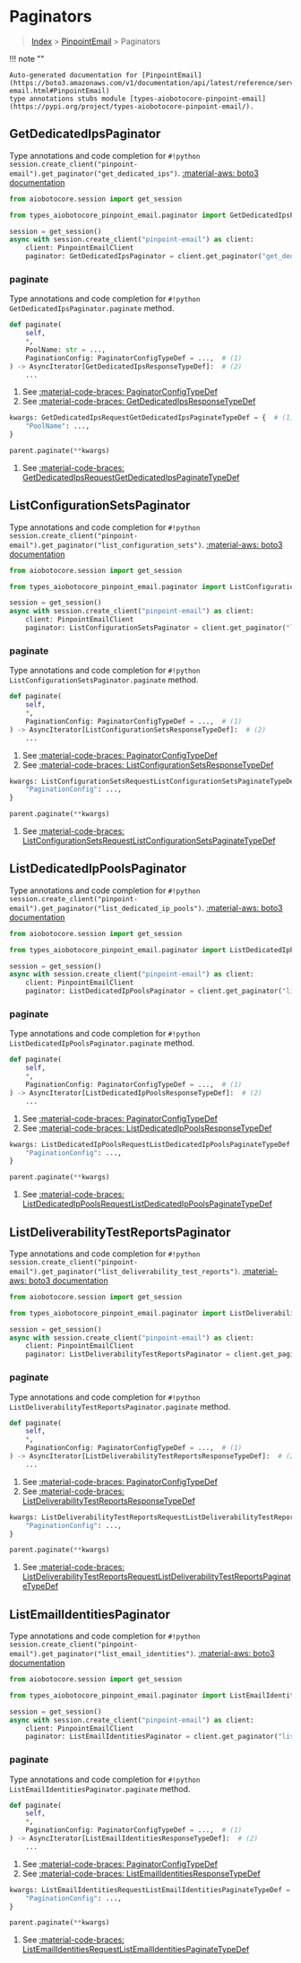 # Paginators

> [Index](../README.md) > [PinpointEmail](./README.md) > Paginators

!!! note ""

    Auto-generated documentation for [PinpointEmail](https://boto3.amazonaws.com/v1/documentation/api/latest/reference/services/pinpoint-email.html#PinpointEmail)
    type annotations stubs module [types-aiobotocore-pinpoint-email](https://pypi.org/project/types-aiobotocore-pinpoint-email/).

## GetDedicatedIpsPaginator

Type annotations and code completion for `#!python session.create_client("pinpoint-email").get_paginator("get_dedicated_ips")`.
[:material-aws: boto3 documentation](https://boto3.amazonaws.com/v1/documentation/api/latest/reference/services/pinpoint-email.html#PinpointEmail.Paginator.GetDedicatedIps)

```python title="Usage example"
from aiobotocore.session import get_session

from types_aiobotocore_pinpoint_email.paginator import GetDedicatedIpsPaginator

session = get_session()
async with session.create_client("pinpoint-email") as client:
    client: PinpointEmailClient
    paginator: GetDedicatedIpsPaginator = client.get_paginator("get_dedicated_ips")
```


### paginate

Type annotations and code completion for `#!python GetDedicatedIpsPaginator.paginate` method.

```python title="Method definition"
def paginate(
    self,
    *,
    PoolName: str = ...,
    PaginationConfig: PaginatorConfigTypeDef = ...,  # (1)
) -> AsyncIterator[GetDedicatedIpsResponseTypeDef]:  # (2)
    ...
```

1. See [:material-code-braces: PaginatorConfigTypeDef](./type_defs.md#paginatorconfigtypedef) 
2. See [:material-code-braces: GetDedicatedIpsResponseTypeDef](./type_defs.md#getdedicatedipsresponsetypedef) 


```python title="Usage example with kwargs"
kwargs: GetDedicatedIpsRequestGetDedicatedIpsPaginateTypeDef = {  # (1)
    "PoolName": ...,
}

parent.paginate(**kwargs)
```

1. See [:material-code-braces: GetDedicatedIpsRequestGetDedicatedIpsPaginateTypeDef](./type_defs.md#getdedicatedipsrequestgetdedicatedipspaginatetypedef) 
## ListConfigurationSetsPaginator

Type annotations and code completion for `#!python session.create_client("pinpoint-email").get_paginator("list_configuration_sets")`.
[:material-aws: boto3 documentation](https://boto3.amazonaws.com/v1/documentation/api/latest/reference/services/pinpoint-email.html#PinpointEmail.Paginator.ListConfigurationSets)

```python title="Usage example"
from aiobotocore.session import get_session

from types_aiobotocore_pinpoint_email.paginator import ListConfigurationSetsPaginator

session = get_session()
async with session.create_client("pinpoint-email") as client:
    client: PinpointEmailClient
    paginator: ListConfigurationSetsPaginator = client.get_paginator("list_configuration_sets")
```


### paginate

Type annotations and code completion for `#!python ListConfigurationSetsPaginator.paginate` method.

```python title="Method definition"
def paginate(
    self,
    *,
    PaginationConfig: PaginatorConfigTypeDef = ...,  # (1)
) -> AsyncIterator[ListConfigurationSetsResponseTypeDef]:  # (2)
    ...
```

1. See [:material-code-braces: PaginatorConfigTypeDef](./type_defs.md#paginatorconfigtypedef) 
2. See [:material-code-braces: ListConfigurationSetsResponseTypeDef](./type_defs.md#listconfigurationsetsresponsetypedef) 


```python title="Usage example with kwargs"
kwargs: ListConfigurationSetsRequestListConfigurationSetsPaginateTypeDef = {  # (1)
    "PaginationConfig": ...,
}

parent.paginate(**kwargs)
```

1. See [:material-code-braces: ListConfigurationSetsRequestListConfigurationSetsPaginateTypeDef](./type_defs.md#listconfigurationsetsrequestlistconfigurationsetspaginatetypedef) 
## ListDedicatedIpPoolsPaginator

Type annotations and code completion for `#!python session.create_client("pinpoint-email").get_paginator("list_dedicated_ip_pools")`.
[:material-aws: boto3 documentation](https://boto3.amazonaws.com/v1/documentation/api/latest/reference/services/pinpoint-email.html#PinpointEmail.Paginator.ListDedicatedIpPools)

```python title="Usage example"
from aiobotocore.session import get_session

from types_aiobotocore_pinpoint_email.paginator import ListDedicatedIpPoolsPaginator

session = get_session()
async with session.create_client("pinpoint-email") as client:
    client: PinpointEmailClient
    paginator: ListDedicatedIpPoolsPaginator = client.get_paginator("list_dedicated_ip_pools")
```


### paginate

Type annotations and code completion for `#!python ListDedicatedIpPoolsPaginator.paginate` method.

```python title="Method definition"
def paginate(
    self,
    *,
    PaginationConfig: PaginatorConfigTypeDef = ...,  # (1)
) -> AsyncIterator[ListDedicatedIpPoolsResponseTypeDef]:  # (2)
    ...
```

1. See [:material-code-braces: PaginatorConfigTypeDef](./type_defs.md#paginatorconfigtypedef) 
2. See [:material-code-braces: ListDedicatedIpPoolsResponseTypeDef](./type_defs.md#listdedicatedippoolsresponsetypedef) 


```python title="Usage example with kwargs"
kwargs: ListDedicatedIpPoolsRequestListDedicatedIpPoolsPaginateTypeDef = {  # (1)
    "PaginationConfig": ...,
}

parent.paginate(**kwargs)
```

1. See [:material-code-braces: ListDedicatedIpPoolsRequestListDedicatedIpPoolsPaginateTypeDef](./type_defs.md#listdedicatedippoolsrequestlistdedicatedippoolspaginatetypedef) 
## ListDeliverabilityTestReportsPaginator

Type annotations and code completion for `#!python session.create_client("pinpoint-email").get_paginator("list_deliverability_test_reports")`.
[:material-aws: boto3 documentation](https://boto3.amazonaws.com/v1/documentation/api/latest/reference/services/pinpoint-email.html#PinpointEmail.Paginator.ListDeliverabilityTestReports)

```python title="Usage example"
from aiobotocore.session import get_session

from types_aiobotocore_pinpoint_email.paginator import ListDeliverabilityTestReportsPaginator

session = get_session()
async with session.create_client("pinpoint-email") as client:
    client: PinpointEmailClient
    paginator: ListDeliverabilityTestReportsPaginator = client.get_paginator("list_deliverability_test_reports")
```


### paginate

Type annotations and code completion for `#!python ListDeliverabilityTestReportsPaginator.paginate` method.

```python title="Method definition"
def paginate(
    self,
    *,
    PaginationConfig: PaginatorConfigTypeDef = ...,  # (1)
) -> AsyncIterator[ListDeliverabilityTestReportsResponseTypeDef]:  # (2)
    ...
```

1. See [:material-code-braces: PaginatorConfigTypeDef](./type_defs.md#paginatorconfigtypedef) 
2. See [:material-code-braces: ListDeliverabilityTestReportsResponseTypeDef](./type_defs.md#listdeliverabilitytestreportsresponsetypedef) 


```python title="Usage example with kwargs"
kwargs: ListDeliverabilityTestReportsRequestListDeliverabilityTestReportsPaginateTypeDef = {  # (1)
    "PaginationConfig": ...,
}

parent.paginate(**kwargs)
```

1. See [:material-code-braces: ListDeliverabilityTestReportsRequestListDeliverabilityTestReportsPaginateTypeDef](./type_defs.md#listdeliverabilitytestreportsrequestlistdeliverabilitytestreportspaginatetypedef) 
## ListEmailIdentitiesPaginator

Type annotations and code completion for `#!python session.create_client("pinpoint-email").get_paginator("list_email_identities")`.
[:material-aws: boto3 documentation](https://boto3.amazonaws.com/v1/documentation/api/latest/reference/services/pinpoint-email.html#PinpointEmail.Paginator.ListEmailIdentities)

```python title="Usage example"
from aiobotocore.session import get_session

from types_aiobotocore_pinpoint_email.paginator import ListEmailIdentitiesPaginator

session = get_session()
async with session.create_client("pinpoint-email") as client:
    client: PinpointEmailClient
    paginator: ListEmailIdentitiesPaginator = client.get_paginator("list_email_identities")
```


### paginate

Type annotations and code completion for `#!python ListEmailIdentitiesPaginator.paginate` method.

```python title="Method definition"
def paginate(
    self,
    *,
    PaginationConfig: PaginatorConfigTypeDef = ...,  # (1)
) -> AsyncIterator[ListEmailIdentitiesResponseTypeDef]:  # (2)
    ...
```

1. See [:material-code-braces: PaginatorConfigTypeDef](./type_defs.md#paginatorconfigtypedef) 
2. See [:material-code-braces: ListEmailIdentitiesResponseTypeDef](./type_defs.md#listemailidentitiesresponsetypedef) 


```python title="Usage example with kwargs"
kwargs: ListEmailIdentitiesRequestListEmailIdentitiesPaginateTypeDef = {  # (1)
    "PaginationConfig": ...,
}

parent.paginate(**kwargs)
```

1. See [:material-code-braces: ListEmailIdentitiesRequestListEmailIdentitiesPaginateTypeDef](./type_defs.md#listemailidentitiesrequestlistemailidentitiespaginatetypedef) 
